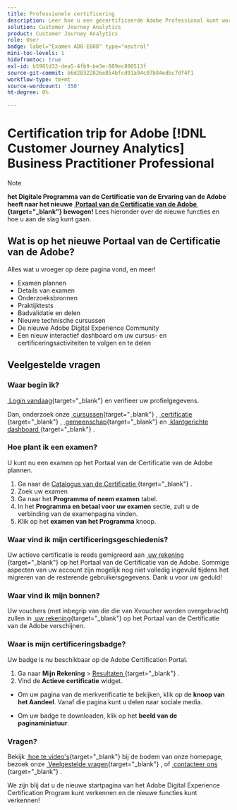 ```yaml
---
title: Professionele certificering
description: Leer hoe u een gecertificeerde Adobe Professional kunt worden in  [!DNL Customer Journey Analytics]
solution: Customer Journey Analytics
product: Customer Journey Analytics
role: User
badge: label="Examen AD0-E608" type="neutral"
mini-toc-levels: 1
hidefromtoc: true
exl-id: b5981d32-dea5-4fb9-be3e-809ec890513f
source-git-commit: b6d28322826e854bfcd91a94c07b84edbc7df4f1
workflow-type: tm+mt
source-wordcount: '350'
ht-degree: 0%

---
```


# Certification trip for Adobe [!DNL Customer Journey Analytics] Business Practitioner Professional

>[!NOTE]
>
>**het Digitale Programma van de Certificatie van de Ervaring van de Adobe heeft naar het nieuwe [&#x200B; Portaal van de Certificatie van de Adobe &#x200B;](https://certification.adobe.com/){target="_blank"}  bewogen!** Lees hieronder over de nieuwe functies en hoe u aan de slag kunt gaan.

## Wat is op het nieuwe Portaal van de Certificatie van de Adobe?

Alles wat u vroeger op deze pagina vond, en meer!

* Examen plannen
* Details van examen
* Onderzoeksbronnen
* Praktijktests
* Badvalidatie en delen
* Nieuwe technische cursussen
* De nieuwe Adobe Digital Experience Community
* Een nieuw interactief dashboard om uw cursus- en certificeringsactiviteiten te volgen en te delen

## Veelgestelde vragen

### Waar begin ik?

[&#x200B; Login vandaag &#x200B;](https://certification.adobe.com/){target="_blank"}  en verifieer uw profielgegevens.

Dan, onderzoek onze [&#x200B; cursussen &#x200B;](https://certification.adobe.com/courses/?/courses){target="_blank"} , [&#x200B; certificatie &#x200B;](https://certification.adobe.com/certifications){target="_blank"} , [&#x200B; gemeenschap &#x200B;](https://certification.adobe.com/community/){target="_blank"}  en [&#x200B; klantgerichte dashboard &#x200B;](https://certification.adobe.com/user/dashboard){target="_blank"} .

### Hoe plant ik een examen?

U kunt nu een examen op het Portaal van de Certificatie van de Adobe plannen.

1. Ga naar de [&#x200B; Catalogus van de Certificatie &#x200B;](https://certification.adobe.com/certifications){target="_blank"} .
2. Zoek uw examen
3. Ga naar het **Programma of neem examen** tabel.
4. In het **Programma en betaal voor uw examen** sectie, zult u de verbinding van de examenpagina vinden.
5. Klik op het **examen van het Programma** knoop.

### Waar vind ik mijn certificeringsgeschiedenis?

Uw actieve certificatie is reeds gemigreerd aan [&#x200B; uw rekening &#x200B;](https://certification.adobe.com/user/certifications){target="_blank"}  op het Portaal van de Certificatie van de Adobe. Sommige aspecten van uw account zijn mogelijk nog niet volledig ingevuld tijdens het migreren van de resterende gebruikersgegevens. Dank u voor uw geduld!

### Waar vind ik mijn bonnen?

Uw vouchers (met inbegrip van die die van Xvoucher worden overgebracht) zullen in [&#x200B; uw rekening &#x200B;](https://certification.adobe.com/user/purchases){target="_blank"}  op het Portaal van de Certificatie van de Adobe verschijnen.

### Waar is mijn certificeringsbadge?

Uw badge is nu beschikbaar op de Adobe Certification Portal.

1. Ga naar **Mijn Rekening** > [&#x200B; Resultaten &#x200B;](https://certification.adobe.com/user/achievements?%2Fuser%2Fachievements){target="_blank"} .
2. Vind de **Actieve certificatie** widget.

* Om uw pagina van de merkverificatie te bekijken, klik op de **knoop van het Aandeel**. Vanaf die pagina kunt u delen naar sociale media.

* Om uw badge te downloaden, klik op het **beeld van de paginaminiatuur**.

### Vragen?

Bekijk [&#x200B; hoe te video&#39;s &#x200B;](https://certification.adobe.com/#){target="_blank"}  bij de bodem van onze homepage, bezoek onze [&#x200B; Veelgestelde vragen &#x200B;](https://certification.adobe.com/support/faq){target="_blank"} , of [&#x200B; contacteer ons &#x200B;](https://certification.adobe.com/support/contactus){target="_blank"} .

We zijn blij dat u de nieuwe startpagina van het Adobe Digital Experience Certification Program kunt verkennen en de nieuwe functies kunt verkennen!

<!-- 

## Exam details {#exam-details}

* Level: Professional (0-12 months' experience)
* Passing Score: 36/50
* Time: 100 mins
* Delivery: Online proctored (requires camera access)
* Available languages: English
* Cost: $125 (global) / $95 (India)
* Exam ID: AD0-E608

{{questions}}

-->
